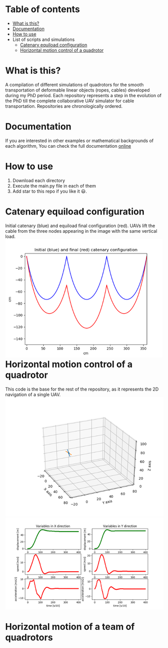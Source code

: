 # Table of contents
- [What is this?](#What-is-this)
- [Documentation](#Documentation)
- [How to use](#How-to-use)
- List of scripts and simulations
  - [Catenary equiload configuration](#Catenary-equiload-configuration)
  - [Horizontal motion control of a quadrotor](#Horizontal-motion-control-of-a-quadrotor)



# What is this?
A compilation of different simulations of quadrotors for the smooth transportation of 
deformable linear objects (ropes, cables) developed during my PhD period. Each repository 
represents a step in the evolution of the PhD till the complete collaborative UAV simulator 
for cable transportation. Repositories are chronologically ordered.

# Documentation
If you are interested in other examples or mathematical backgrounds of each algorithm,
You can check the full documentation [online](https://addi.ehu.es/bitstream/handle/10810/21886/TESIS_ESTEVEZ_SANZ_JULIAN.pdf?sequence=1&isAllowed=y)

# How to use
1. Download each directory
2. Execute the main.py file in each of them
3. Add star to this repo if you like it 😃.



# Catenary equiload configuration
Initial catenary (blue) and equiload final configuration (red). UAVs lift the cable from the three nodes appearing in the image with the same vertical load.<br />
<img src="https://github.com/Julestevez/Vertical-equiload-of-multi-catenaries/blob/master/equiload_catenary.png" align="left" alt="Equiload configuration of catenaries" width="500"/>
<br />
<br />
<br />
<br />
<br />
<br />
<br />
<br />
<br />
<br />
<br />
<br />
<br />
<br />
<br />
<br />
<br />
<br />
<br />
<br />




# Horizontal motion control of a quadrotor
This code is the base for the rest of the repository, as it represents the 2D navigation of a single UAV.
![3D Visualization](https://github.com/Julestevez/Quadrotor-simulator/blob/master/Horizontal%20control%20of%20a%20quadrotor/3d%20projection.png)
<br>
<img src="https://github.com/Julestevez/Quadrotor-simulator/blob/master/Horizontal%20control%20of%20a%20quadrotor/Horizontal%20motion.png" align= "left" alt="Control of a single UAV in X-Y directions" width="600"/>
<br />
<br />
<br />
<br />
<br />
<br />
<br />
<br />
<br />
<br />
<br />
<br />
<br />
<br />
<br />
<br />
<br />


# Horizontal motion of a team of quadrotors
